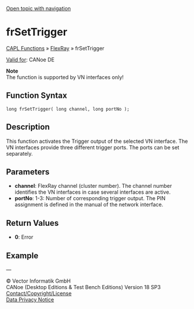 [Open topic with navigation](../../../../../CANoeDEFamily.htm#Topics/CAPLFunctions/FlexRay/Functions/CAPLfunctionFRTriggerOut.md)

# frSetTrigger

[CAPL Functions](../../CAPLfunctions.md) » [FlexRay](../CAPLfunctionsFlexrayOverview.md) » frSetTrigger

[Valid for](../../../Shared/FeatureAvailability.md): CANoe DE

**Note**  
The function is supported by VN interfaces only!

## Function Syntax

`long frSetTrigger( long channel, long portNo );`

## Description

This function activates the Trigger output of the selected VN interface. The VN interfaces provide three different trigger ports. The ports can be set separately.

## Parameters

- **channel**: FlexRay channel (cluster number). The channel number identifies the VN interfaces in case several interfaces are active.
- **portNo**: 1-3: Number of corresponding trigger output. The PIN assignment is defined in the manual of the network interface.

## Return Values

- **0**: Error

## Example

—

© Vector Informatik GmbH  
CANoe (Desktop Editions & Test Bench Editions) Version 18 SP3  
[Contact/Copyright/License](../../../Shared/ContactCopyrightLicense.md)  
[Data Privacy Notice](https://www.vector.com/int/en/company/get-info/privacy-policy/)
